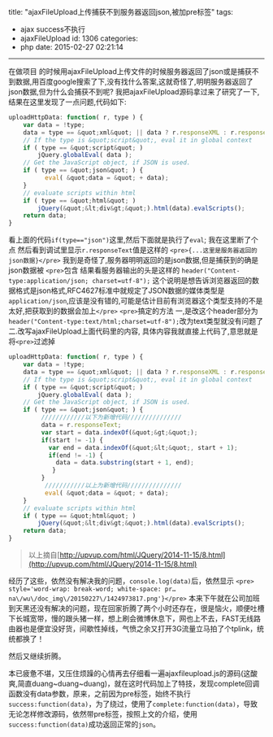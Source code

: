 title: "ajaxFileUpload上传捕获不到服务器返回json,被加pre标签"
tags:
  - ajax success不执行
  - ajaxFileUpload
id: 1306
categories:
  - php
date: 2015-02-27 02:21:14
---
在做项目 的时候用ajaxFileUpload上传文件的时候服务器返回了json或是捕获不到数据,用百度google搜索了下,没有找什么答案,这就奇怪了,明明服务器返回了json数据,但为什么会捕获不到呢?
我把ajaxFileUpload源码拿过来了研究了一下,结果在这里发现了一点问题,代码如下:
```javascript
uploadHttpData: function( r, type ) {
    var data = !type;
    data = type == &quot;xml&quot; || data ? r.responseXML : r.responseText;
    // If the type is &quot;script&quot;, eval it in global context
    if ( type == &quot;script&quot; )
        jQuery.globalEval( data );
    // Get the JavaScript object, if JSON is used.
    if ( type == &quot;json&quot; ) {
          eval( &quot;data = &quot; + data);
    }
    // evaluate scripts within html
    if ( type == &quot;html&quot; )
        jQuery(&quot;&lt;div&gt;&quot;).html(data).evalScripts();
    return data;
}
```
看上面的代码`if(type=="json")`这里,然后下面就是执行了`eval`;
我在这里断了个点
然后看到调试里显示`r.responseText`值是这样的
`<pre>{...这里是服务器返回的json数据}</pre>`
我到是奇怪了,服务器明明返回的是json数据,但是捕获到的确是json数据被
`<pre>`包含
结果看服务器输出的头是这样的
`header("Content-type:application/json; charset=utf-8");`
这个说明是想告诉浏览器返回的数据格式是json格式,RFC4627标准中就规定了JSON数据的媒体类型是`application/json`,应该是没有错的,可能是估计目前有浏览器这个类型支持的不是太好,把获取到的数据会加上`</pre>`
`<pre>`搞定的方法
一,是改这个header部分为`header("Content-type:text/html;charset=utf-8");`改为text类型就没有问题了
二.改写ajaxFileUpload上面代码里的内容, 具体内容我就直接上代码了,意思就是将`<pre>`过滤掉
```javascript
uploadHttpData: function( r, type ) {
    var data = !type;
    data = type == &quot;xml&quot; || data ? r.responseXML : r.responseText;
    // If the type is &quot;script&quot;, eval it in global context
    if ( type == &quot;script&quot; )
        jQuery.globalEval( data );
    // Get the JavaScript object, if JSON is used.
    if ( type == &quot;json&quot; ) {
         ////////////以下为新增代码///////////////
         data = r.responseText;
         var start = data.indexOf(&quot;&gt;&quot;);
         if(start != -1) {
           var end = data.indexOf(&quot;&lt;&quot;, start + 1);
           if(end != -1) {
             data = data.substring(start + 1, end);
            }
         }
          ///////////以上为新增代码///////////////
          eval( &quot;data = &quot; + data);
    }
    // evaluate scripts within html
    if ( type == &quot;html&quot; )
        jQuery(&quot;&lt;div&gt;&quot;).html(data).evalScripts();
    return data;
}
```
>以上摘自[http://upvup.com/html/JQuery/2014-11-15/8.html](http://upvup.com/html/JQuery/2014-11-15/8.html)

经历了这些，依然没有解决我的问题，`console.log(data)`后，依然显示
`<pre> style='word-wrap: break-word; white-space: pr…na\/wu\/doc_img\/20150227\/1424973817.png'}</pre>`
本来下午就在公司加班到天黑还没有解决的问题，现在回家折腾了两个小时还存在，很是恼火，顺便吐槽下长城宽带，慢的跟头猪一样，想上刷会微博休息下，网也上不去，FAST无线路由器也是便宜没好货，间歇性掉线，气愤之余又打开3G流量立马拍了个tplink，统统都换了！

然后又继续折腾。

本已疲惫不堪，又压住烦躁的心情再去仔细看一遍ajaxfileupload.js的源码(这酸爽,简直duang~duang~duang)，就在这时代码加上了特技，发现complete回调函数没有data参数，原来，之前因为pre标签，始终不执行`success:function(data)`，为了绕过，使用了`complete:function(data)`，导致无论怎样修改源码，依然带pre标签，按照上文的介绍，使用`success:function(data)`成功返回正常的`json`。